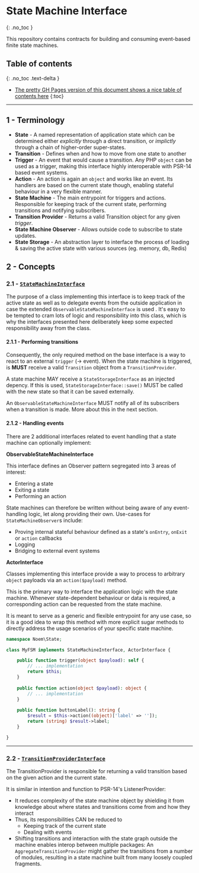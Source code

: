 # State Machine Interface
{: .no_toc }

This repository contains contracts for building and consuming event-based finite state machines.

## Table of contents
{: .no_toc .text-delta }

* [The pretty GH Pages version of this document shows a nice table of contents here](https://noemphp.github.io/state-machine-interface/)
{:toc}

* * *

## 1 - Terminology

* **State** - A named representation of application state which can be determined either *explicitly* through a direct
transition, or *implictly* through a chain of higher-order super-states.
* **Transition** - Defines when and how to move from one state to another
* **Trigger** - An event that would cause a transition. Any PHP `object` can be used as a trigger, making this interface
highly interoperable with PSR-14 based event systems.
* **Action** - An action is again an `object` and works like an event. Its handlers are based on the current state
though, enabling stateful behaviour in a very flexible manner.
* **State Machine** - The main entrypoint for triggers and actions. Responsible for keeping track of the current state,
performing transitions and notifying subscribers.
* **Transition Provider** - Returns a valid Transition object for any given *trigger*.
* **State Machine Observer** - Allows outside code to subscribe to state updates.
* **State Storage** - An abstraction layer to interface the process of loading & saving the active state with various
sources (eg. memory, db, Redis)

## 2 -  Concepts

### 2.1 - [`StateMachineInterface`](https://github.com/NoemPHP/state-machine-interface/blob/master/src/StateMachineInterface.php)

The purpose of a class implementing this interface is to keep track of the active state as well as to delegate events
from the outside application in case the extended `ObservableStateMachineInterface` is used . It's easy to be tempted to
cram lots of logic and responsibility into this class, which is why the interfaces presented here deliberately keep some
expected responsibility away from the class.

#### 2.1.1 - Performing transitions

Consequently, the only required method on the base interface is a way to react to an external `trigger` (-> event). When
the state machine is triggered, is **MUST** receive a valid `Transition` object from a `TransitionProvider`.

A state machine MAY receive a `StateStorageInterface` as an injected depency. If this is
used, `StateStorageInterface::save()` MUST be called with the new state so that it can be saved externally.

An `ObservableStateMachineInterface` MUST notify all of its subscribers when a transition is made. More about this in the
next section.

#### 2.1.2 - Handling events

There are 2 additional interfaces related to event handling that a state machine can optionally implement:

**ObservableStateMachineInterface**

This interface defines an Observer pattern segregated into 3 areas of interest:
* Entering a state
* Exiting a state
* Performing an action

State machines can therefore be written without being aware of any event-handling logic, let along providing their own.
Use-cases for `StateMachineObserver`s include:

* Proving internal stateful behaviour defined as a state's `onEntry`, `onExit` or `action` callbacks
* Logging
* Bridging to external event systems

**ActorInterface**

Classes implementing this interface provide a way to process to arbitrary `object` payloads via an `action($payload)`
method.

This is the primary way to interface the application logic with the state machine. Whenever state-dependent behaviour or data is required,
a corresponding action can be requested from the state machine.

It is meant to serve as a generic and flexible entrypoint for any use case, so it is a good idea to wrap this method with
more explicit sugar methods to directly address the usage scenarios of your specific state machine.

```php
namespace Noem\State;

class MyFSM implements StateMachineInterface, ActorInterface {

    public function trigger(object $payload): self {
        // ... implementation
        return $this;
    }
    
    public function action(object $payload): object {
        // ... implementation
    }
    
    public function buttonLabel(): string {
        $result = $this->action((object)['label' => '']);
        return (string) $result->label;
    }

}
```

* * *

### 2.2 - [`TransitionProviderInterface`](https://github.com/NoemPHP/state-machine-interface/blob/master/src/StateMachineInterface.php)

The TransitionProvider is responsible for returning a valid transition based on the given action and the current
state.

It is similar in intention and function to PSR-14's ListenerProvider:

* It reduces complexity of the state machine object by shielding it from knowledge about where states and transitions
come from and how they interact
* Thus, its responsibilities CAN be reduced to
  - Keeping track of the current state
  - Dealing with events
* Shifting transitions and interaction with the state graph outside the machine enables interop between multiple
packages: An `AggregateTransitionProvider` might gather the transitions from a number of modules, resulting in a state
machine built from many loosely coupled fragments.
